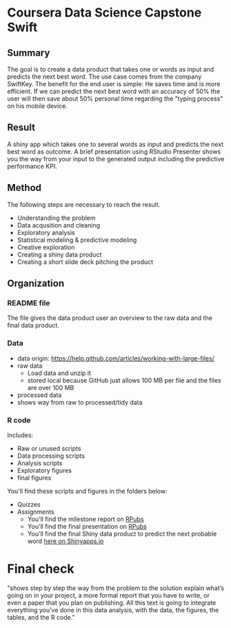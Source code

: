 # Coursera Data Science Capstone Swift

## Summary
The goal is to create a data product that takes one or words as input and predicts the next best word. The use case comes from the company SwiftKey. The benefit for the end user is simple: He saves time and is more efficient. If we can predict the next best word with an accuracy of 50% the user will then save about 50% personal time regarding the "typing process" on his mobile device.

## Result
A shiny app which takes one to several words as input and predicts the next best word as outcome. A brief presentation using RStudio Presenter shows you the way from your input to the generated output including the predictive performance KPI.

## Method
The following steps are necessary to reach the result.
- Understanding the problem 
- Data acqusition and cleaning 
- Exploratory analysis 
- Statistical modeling & predictive modeling 
- Creative exploration 
- Creating a shiny data product 
- Creating a short slide deck pitching the product 

## Organization

### README file 
The file gives the data product user an overview to the raw data and the final data product.

### Data
- data origin: https://help.github.com/articles/working-with-large-files/
- raw data
    + Load data and unzip it
    + stored local because GitHub just allows 100 MB per file and the files are over 100 MB
- processed data 
- shows way from raw to processed/tidy data 


### R code
Includes:
- Raw or unused scripts 
- Data processing scripts 
- Analysis scripts
- Exploratory figures 
- final figures 

You'll find these scripts and figures in the folders below:
- Quizzes 
- Assignments
    + You'll find the milestone report on [RPubs](http://rpubs.com/ramon_schildknecht/dscmr) 
    + You'll find the final presentation on [RPubs](http://rpubs.com/ramon_schildknecht/predict_next_probable_word)
    + You'll find the final Shiny data product to predict the next probable word [here on Shinyapps.io](https://rasch.shinyapps.io/predict_next_probable_words/)

# Final check
"shows step by step the way from the problem to the solution
explain what’s going on in your project, a more formal report that you have to write, or even a paper that you plan on publishing. All this text is going to integrate everything you’ve done in this data analysis, with the data, the figures, the tables, and the R code."

